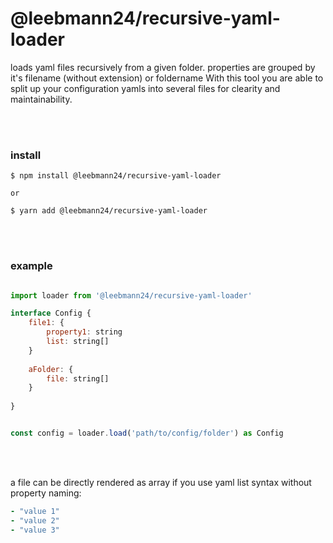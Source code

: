
# @leebmann24/recursive-yaml-loader

loads yaml files recursively from a given folder. properties are grouped by it's filename (without extension) or foldername 
With this tool you are able to split up your configuration yamls into several files for clearity and maintainability.

<br />
<br />

### install

```shell
$ npm install @leebmann24/recursive-yaml-loader

or

$ yarn add @leebmann24/recursive-yaml-loader
```


<br />
<br />

### example

``` javascript

import loader from '@leebmann24/recursive-yaml-loader'

interface Config {
    file1: {
        property1: string
        list: string[]
    }
    
    aFolder: {
        file: string[]
    }
    
}


const config = loader.load('path/to/config/folder') as Config
```
<br />
<br />

a file can be directly rendered as array if you use yaml list syntax without property naming:
``` yaml
- "value 1"
- "value 2"
- "value 3"
```
